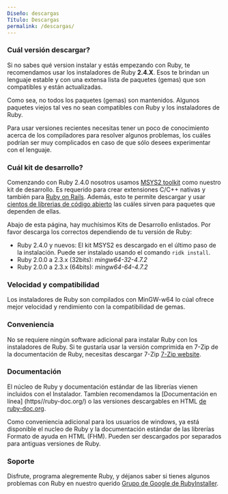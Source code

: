 ```yaml
---
Diseño: descargas
Título: Descargas
permalink: /descargas/
---
```

### Cuál versión descargar?

Si no sabes qué version instalar y estás empezando con Ruby,
te recomendamos usar los instaladores de Ruby <b>2.4.X</b>. Esos te brindan un
lenguaje estable y con una extensa lista de paquetes (gemas) que son compatibles
y están actualizadas.

Como sea, no todos los paquetes (gemas) son mantenidos. Algunos paquetes viejos
tal ves no sean compatibles con Ruby y los instaladores de Ruby.

Para usar versiones recientes necesitas tener un poco de conocimiento acerca de los compiladores
para resolver algunos problemas, los cuáles podrían ser muy complicados en caso
de que sólo desees experimentar con el lenguaje.

### Cuál kit de desarrollo?

Comenzando con Ruby 2.4.0 nosotros usamos [MSYS2 toolkit](http://www.msys2.org) como nuestro kit de desarrollo.
Es requerido para crear extensiones C/C++ nativas y también para [Ruby on Rails](http://rubyonrails.org/).
Además, esto te permite descargar y usar [cientos de librerias de código abierto](https://github.com/Alexpux/MINGW-packages) las cuáles sirven para paquetes que dependen de ellas.

Abajo de esta página, hay muchísimos Kits de Desarrollo enlistados.
Por favor descarga los correctos dependiendo de tu versión de Ruby:

* Ruby 2.4.0 y nuevos: El kit MSYS2 es descargado en el último paso de la instalación.
  Puede ser instalado usando el comando `ridk install`.
* Ruby 2.0.0 a 2.3.x (32bits): *mingw64-32-4.7.2*
* Ruby 2.0.0 a 2.3.x (64bits): *mingw64-64-4.7.2*

### Velocidad y compatibilidad

Los instaladores de Ruby son compilados con MinGW-w64 lo cúal ofrece mejor velocidad y rendimiento con la compatibilidad de gemas.

### Conveniencia

No se requiere ningún software adicional para instalar Ruby con los instaladores de Ruby.
Si te gustaría usar la versión comprimida en 7-Zip de la documentación de Ruby, necesitas descargar 7-Zip [7-Zip website](http://www.7-zip.org/).

### Documentación

El núcleo de Ruby y documentación estándar de las librerías vienen incluidos con el Instalador.
Tambíen recomendamos la [Documentación en línea] (https//ruby-doc.org/) o las versiones descargables en HTML [de ruby-doc.org](https://ruby-doc.org/downloads/).

Como conveniencia adicional para los usuarios de windows, ya está disponible el nucleo de Ruby y la documentación estándar de las librerías Formato de ayuda en HTML (FHM).
Pueden ser descargados por separados para antiguas versiones de Ruby.

### Soporte

Disfrute, programa alegremente Ruby, y déjanos saber si tienes algunos problemas con Ruby en nuestro querido
[Grupo de Google de RubyInstaller](http://groups.google.com/group/rubyinstaller).
